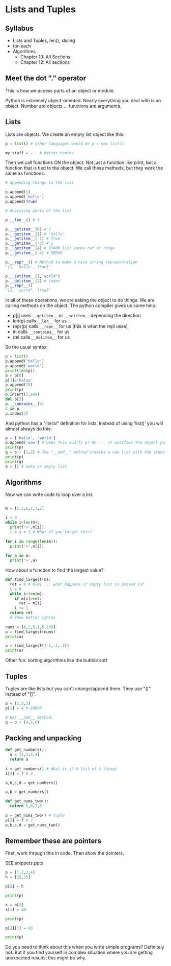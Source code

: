 # Lists and Tuples

## Syllabus

  * Lists and Tuples, len(), slicing
  * for-each
  * Algorithms
    - Chapter 10: All Sections
    - Chapter 12: All sections
    
## Meet the dot "." operator

This is how we access parts of an object or module.

Python is extremely object-oriented. Nearly everything you deal with is an object. Number
are objects ... functions are arguments.

## Lists

Lists are objects. We create an empty list object like this:

```python
p = list() # other languages would be p = new list()

my_stuff = ... # better naming

```

Then we call functions ON the object. Not just a function like print, but a function
that is tied to the object. We call these methods, but they work the same as functions.

```python
# Appending things to the list

p.append(1)
p.append('hello')
p.append(True)

# Accessing parts of the list

p.__len__() # 3

p.__getitem__(0) # 1
p.__getitem__(1) # 'hello'
p.__getitem__(-1) # True
p.__getitem__(-3) # 1
p.__getitem__(4) # ERROR list index out of range
p.__getitem__(-4) # ERROR

p.__repr__() # Method to make a nice string representation
"[1, 'hello', True]"

p.__setitem__(1,'world')
p.__delitem__(2) # index
p.__repr__()
"[1, 'world', True]"
```

In all of these operations, we are asking the object to do things. We are calling methods on the object. The python compiler
gives us some help.

  - p[i] uses `__getitem__` or `__setitem__` depending the direction
  - len(p) calls `__len__` for us
  - repr(p) calls `__repr__` for us (this is what the repl uses)
  - in calls `__contains__` for us
  - del calls `__delitem__` for us

So the usual syntax:
  
```python
p = list()
p.append('hello')
p.append('world')
print(len(p))
a = p[0]
p[1]='False'
p.append(25)
print(p)
p.insert(1,400)
del p[2]
p.__contains__(4)
4 in p
p.index(2)
```

And python has a "literal" definition for lists. Instead of using 'list()' you will almost always do this:

```python
p = ['hello', 'world']
p.append('wow') # Does this modify p? NO ... it modifies the object pointed to by p
print(p)
q = p + [1,2] # The "__add__" method creates a new list with the items of both
print(p) 
print(q)
a = [] # make an empty list
```

## Algorithms

Now we can write code to loop over a list.

```python

m = [5,3,6,1,1,2]

i = 0
while i<len(m):
  print('>',m[i])
  i = i + 1 # What if you forget this?
  
for i in range(len(m)):
  print('>',m[i])
  
for a in m:
  print('>',a)

```

How about a function to find the largest value?

```python
def find_largest(m):
  ret = 0 # m[0] ... what happens if empty list is passed in?
  i = 0
  while i<len(m):
    if m[i]>ret:
      ret = m[i]
    i += 1
  return ret
  # Show better syntax
  
nums = [0,2,5,1,5,100]
a = find_largest(nums)
print(a)

a = find_largest([-1,-2,-3])
print(a)
```

Other fun: sorting algorithms like the bubble sort

## Tuples

Tuples are like lists but you can't change/append them. They use "()" instead of "[]".

```python
p = (1,2,3)
p[1] = 4 # ERROR

# Has __add__ method:
q = p + (4,5,6)
```

## Packing and unpacking

```python
def get_numbers():
  a = [1,2,3,4]
  return a
  
i = get_numbers() # What is i? A list of 4 things
i[2] = ? # 3

a,b,c,d = get_numbers()

a,b = get_numbers()

def get_nums_two():
  return 5,6,7,8
  
p = get_nums_two() # tuple
p[2] = ? # 7
a,b,c,d = get_nums_two()
```

## Remember these are pointers

First, work through this in code. Then show the pointers.

SEE snippets.pptx

```python
p = [1,2,3,4]
h = [25,35]

p[2] = h

print(p)

x = p[2]
x[1] = 50

print(p)

p[2][1] = 60

print(p)
```

Do you need to think about this when you write simple programs? Definitely not.
But if you find yourself in complex situation where you are getting 
unexpected results, this might be why.